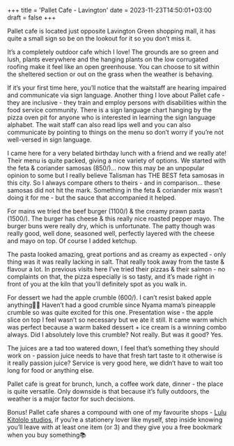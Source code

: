 +++
title = 'Pallet Cafe - Lavington'
date = 2023-11-23T14:50:01+03:00
draft = false
+++

Pallet cafe is located just opposite Lavington Green shopping mall, it has quite a small sign so be on the lookout for it so you don’t miss it.

It’s a completely outdoor cafe which I love! The grounds are so green and lush, plants everywhere and the hanging plants on the low corrugated roofing make it feel like an open greenhouse. You can choose to sit within the sheltered section or out on the grass when the weather is behaving.

If it’s your first time here, you’ll notice that the waitstaff are hearing impaired and communicate via sign language. Another thing I love about Pallet cafe - they are inclusive - they train and employ persons with disabilities within the food service community. There is a sign language chart hanging by the pizza oven pit for anyone who is interested in learning the sign language alphabet. The wait staff can also read lips well and you can also communicate by pointing to things on the menu so don’t worry if you’re not well-versed in sign language.

I came here for a very belated birthday lunch with a friend and we really ate! Their menu is quite packed, giving a nice variety of options. We started with the feta & coriander samosas (850/)… now this may be an unpopular opinion to some but I really believe Talisman has THE BEST feta samosas in this city. So I always compare others to theirs - and in comparison… these samosas did not hit the mark. Something in the feta & coriander mix wasn’t doing it for me - but the sauce that accompanied it helped.

For mains we tried the beef burger (1100/) & the creamy prawn pasta (1500/). The burger has cheese & this really nice roasted pepper mayo. The burger buns were really dry, which is unfortunate. The patty though was really good, well done, seasoned well, perfectly layered with the cheese and mayo on top. Of course I added ketchup.

The pasta looked amazing, great portions and as creamy as expected - only thing was it was really lacking in salt. That really took away from the taste & flavour a lot. In previous visits here I’ve tried their pizzas & their salmon - no complaints on that, the pizza especially is so tasty, and it’s made right in front of you at the kiln that you’ll definitely spot as you walk in.

For dessert we had the apple crumble (600/). I can’t resist baked apple anything🙈😅 Haven’t had a good crumble since Nyama mama’s pineapple crumble so was quite excited for this one. Presentation wise - the apple slice on top I feel wasn’t so necessary but we ate it still. It came warm which was perfect because a warm baked dessert + ice cream is a winning combo always. Did I absolutely love this crumble? Not really. But was it good? Yes.

The juices are a tad too watered down, I feel that’s something they should work on - passion juice needs to have that fresh tart taste to it otherwise is it really passion juice? Service is very good here, we didn’t have to wait too long for food or anything else.

Pallet cafe is great for brunch, lunch, a coffee work date, dinner - the place is quite versatile. Only downside is that because it’s fully outdoors, the weather is a major factor for such decisions.

Bonus! Pallet cafe shares a compound with one of my favourite shops - [Lulu Kitololo studios](https://www.lulukitololo.com/), if you’re a stationery lover like myself, step inside knowing you’ll leave with at least one item (or 3) and they give you a free bookmark when you buy something📚
